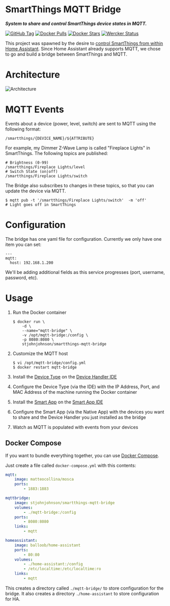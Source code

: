 # SmartThings MQTT Bridge
***System to share and control SmartThings device states in MQTT.***

[![GitHub Tag](https://img.shields.io/github/tag/stjohnjohnson/smartthings-mqtt-bridge.svg)](https://github.com/stjohnjohnson/smartthings-mqtt-bridge/releases)
[![Docker Pulls](https://img.shields.io/docker/pulls/stjohnjohnson/smartthings-mqtt-bridge.svg)](https://hub.docker.com/r/stjohnjohnson/smartthings-mqtt-bridge/)
[![Docker Stars](https://img.shields.io/docker/stars/stjohnjohnson/smartthings-mqtt-bridge.svg)](https://hub.docker.com/r/stjohnjohnson/smartthings-mqtt-bridge/)
[![Wercker Status](https://app.wercker.com/status/f2df197ea40f89b7eda771e67b4a4e1e/s/master "wercker status")](https://app.wercker.com/project/bykey/f2df197ea40f89b7eda771e67b4a4e1e)

This project was spawned by the desire to [control SmartThings from within Home Assistant][ha-issue].  Since Home Assistant already supports MQTT, we chose to go and build a bridge between SmartThings and MQTT.

# Architecture

![Architecture](https://www.websequencediagrams.com/cgi-bin/cdraw?lz=dGl0bGUgU21hcnRUaGluZ3MgPC0-IE1RVFQgCgpwYXJ0aWNpcGFudCBaV2F2ZSBMaWdodAoKAAcGTW90aW9uIERldGVjdG9yLT5TVCBIdWI6ABEIRXZlbnQgKFotV2F2ZSkKABgGACEFTVFUVEJyaWRnZSBBcHA6IERldmljZSBDaGFuZ2UAMAhHcm9vdnkAMwUAIg4AMxAAOAY6IE1lc3NhADYKSlNPTgAuEABjBi0-AHYLU2VyADkGAHAVUkVTVCkKAB0SAD0GIEJyb2tlcgCBaQk9IHRydWUgKE1RVFQpCgAyBQAcBwBdFgCCSgUgPSAib24iAC4IAFgUAIFaFgCBFhsAgWAWAIJnEwCCESMAgmoIAINWBVR1cm4AgTAHT24AgxcNAINXBQCEGwsAgVYIT24Ag3oJ&s=default)

# MQTT Events

Events about a device (power, level, switch) are sent to MQTT using the following format:

```
/smartthings/{DEVICE_NAME}/${ATTRIBUTE}
```

For example, my Dimmer Z-Wave Lamp is called "Fireplace Lights" in SmartThings.  The following topics are published:

```
# Brightness (0-99)
/smartthings/Fireplace Lights/level
# Switch State (on|off)
/smartthings/Fireplace Lights/switch
```

The Bridge also subscribes to changes in these topics, so that you can update the device via MQTT.

```
$ mqtt pub -t '/smartthings/Fireplace Lights/switch'  -m 'off'
# Light goes off in SmartThings
```

# Configuration

The bridge has one yaml file for configuration.  Currently we only have one item you can set:

```
---
mqtt:
  host: 192.168.1.200
```

We'll be adding additional fields as this service progresses (port, username, password, etc).

# Usage

1. Run the Docker container

    ```
    $ docker run \
        -d \
        --name="mqtt-bridge" \
        -v /opt/mqtt-bridge:/config \
        -p 8080:8080 \
        stjohnjohnson/smartthings-mqtt-bridge
    ```
2. Customize the MQTT host

    ```
    $ vi /opt/mqtt-bridge/config.yml
    $ docker restart mqtt-bridge
    ```
3. Install the [Device Type][dt] on the [Device Handler IDE][ide-dt]
4. Configure the Device Type (via the IDE) with the IP Address, Port, and MAC Address of the machine running the Docker container
5. Install the [Smart App][app] on the [Smart App IDE][ide-app]
6. Configure the Smart App (via the Native App) with the devices you want to share and the Device Handler you just installed as the bridge
7. Watch as MQTT is populated with events from your devices

## Docker Compose

If you want to bundle everything together, you can use [Docker Compose][docker-compose].

Just create a file called `docker-compose.yml` with this contents:
```yaml
mqtt:
    image: matteocollina/mosca
    ports:
        - 1883:1883

mqttbridge:
    image: stjohnjohnson/smartthings-mqtt-bridge
    volumes:
        - ./mqtt-bridge:/config
    ports:
        - 8080:8080
    links:
        - mqtt

homeassistant:
    image: balloob/home-assistant
    ports:
        - 80:80
    volumes:
        - ./home-assistant:/config
        - /etc/localtime:/etc/localtime:ro
    links:
        - mqtt
```

This creates a directory called `./mqtt-bridge/` to store configuration for the bridge.  It also creates a directory `./home-assistant` to store configuration for HA.

 [dt]: https://github.com/stjohnjohnson/smartthings-mqtt-bridge/blob/master/devicetypes/stj/mqtt-bridge.src/mqtt-bridge.groovy
 [app]: https://github.com/stjohnjohnson/smartthings-mqtt-bridge/blob/master/smartapps/stj/mqtt-bridge.src/mqtt-bridge.groovy
 [ide-dt]: https://graph.api.smartthings.com/ide/devices
 [ide-app]: https://graph.api.smartthings.com/ide/apps
 [ha-issue]: https://github.com/balloob/home-assistant/issues/604
 [docker-compose]: https://docs.docker.com/compose/
